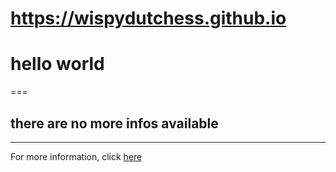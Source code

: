 # https://wispydutchess.github.io

# hello world
===
## there are no more infos available
---
For more information, click [here](https://inkvoiid.netlify.app/)
